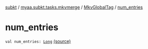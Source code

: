 [subkt](../../index.md) / [myaa.subkt.tasks.mkvmerge](../index.md) / [MkvGlobalTag](index.md) / [num_entries](./num_entries.md)

# num_entries

`val num_entries: `[`Long`](https://kotlinlang.org/api/latest/jvm/stdlib/kotlin/-long/index.html) [(source)](https://github.com/Myaamori/SubKt/blob/0.1.7/src/main/kotlin/myaa/subkt/tasks/mkvmerge/mkvmerge.kt#L32)